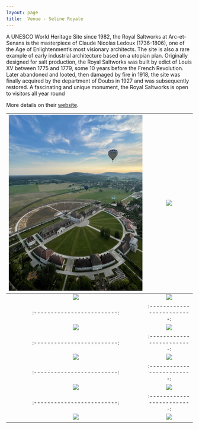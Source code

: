 ```yaml
---
layout: page
title:  Venue - Seline Royale
---
```

A UNESCO World Heritage Site since 1982, the Royal Saltworks at Arc-et-Senans is the masterpiece of Claude Nicolas Ledoux (1736-1806), one of the Age of Enlightenment’s most visionary architects. The site is also a rare example of early industrial architecture based on a utopian plan. Originally designed for salt production, the Royal Saltworks was built by edict of Louis XV between 1775 and 1779, some 10 years before the French Revolution. Later abandoned and looted, then damaged by fire in 1918, the site was finally acquired by the department of Doubs in 1927 and was subsequently restored. A fascinating and unique monument, the Royal Saltworks is open to visitors all year round

More details on their [website](https://www.salineroyale.com/home/).


<img src="/assets/image/venue_2022/pic0.jpg" width="100%" /> |  <img src="/assets/image/venue_2022/pic1.jpg" width="100%" />
:-------------------------:|:-------------------------:
<img src="/assets/image/venue_2022/pic1b.jpg" width="100%" /> |  <img src="/assets/image/venue_2022/pic1c.jpg" width="100%" />
:-------------------------:|:-------------------------:
<img src="/assets/image/venue_2022/pic2.jpg" width="100%" /> |  <img src="/assets/image/venue_2022/pic2b.jpg" width="100%" />
:-------------------------:|:-------------------------:
<img src="/assets/image/venue_2022/pic2c.jpg" width="100%" /> |  <img src="/assets/image/venue_2022/pic4.jpg" width="100%" />
:-------------------------:|:-------------------------:
<img src="/assets/image/venue_2022/pic5.jpg" width="100%" /> |  <img src="/assets/image/venue_2022/pic7.jpg" width="100%" />
:-------------------------:|:-------------------------:
<img src="/assets/image/venue_2022/pic8.jpg" width="100%" /> |  <img src="/assets/image/venue_2022/pic9.jpg" width="100%" />
